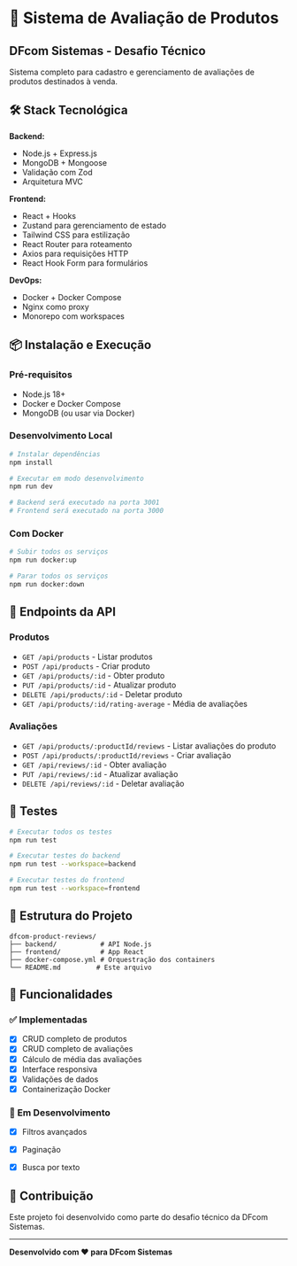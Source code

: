 # 🚀 Sistema de Avaliação de Produtos
## DFcom Sistemas - Desafio Técnico

Sistema completo para cadastro e gerenciamento de avaliações de produtos destinados à venda.

## 🛠️ Stack Tecnológica

**Backend:**
- Node.js + Express.js
- MongoDB + Mongoose
- Validação com Zod
- Arquitetura MVC

**Frontend:**
- React + Hooks
- Zustand para gerenciamento de estado
- Tailwind CSS para estilização
- React Router para roteamento
- Axios para requisições HTTP
- React Hook Form para formulários

**DevOps:**
- Docker + Docker Compose
- Nginx como proxy
- Monorepo com workspaces

## 📦 Instalação e Execução

### Pré-requisitos
- Node.js 18+
- Docker e Docker Compose
- MongoDB (ou usar via Docker)

### Desenvolvimento Local

```bash
# Instalar dependências
npm install

# Executar em modo desenvolvimento
npm run dev

# Backend será executado na porta 3001
# Frontend será executado na porta 3000
```

### Com Docker

```bash
# Subir todos os serviços
npm run docker:up

# Parar todos os serviços
npm run docker:down
```

## 🔗 Endpoints da API

### Produtos
- `GET /api/products` - Listar produtos
- `POST /api/products` - Criar produto
- `GET /api/products/:id` - Obter produto
- `PUT /api/products/:id` - Atualizar produto
- `DELETE /api/products/:id` - Deletar produto
- `GET /api/products/:id/rating-average` - Média de avaliações

### Avaliações
- `GET /api/products/:productId/reviews` - Listar avaliações do produto
- `POST /api/products/:productId/reviews` - Criar avaliação
- `GET /api/reviews/:id` - Obter avaliação
- `PUT /api/reviews/:id` - Atualizar avaliação
- `DELETE /api/reviews/:id` - Deletar avaliação

## 🧪 Testes

```bash
# Executar todos os testes
npm run test

# Executar testes do backend
npm run test --workspace=backend

# Executar testes do frontend
npm run test --workspace=frontend
```

## 📁 Estrutura do Projeto

```
dfcom-product-reviews/
├── backend/           # API Node.js
├── frontend/          # App React
├── docker-compose.yml # Orquestração dos containers
└── README.md         # Este arquivo
```

## 📝 Funcionalidades

### ✅ Implementadas
- [x] CRUD completo de produtos
- [x] CRUD completo de avaliações
- [x] Cálculo de média das avaliações
- [x] Interface responsiva
- [x] Validações de dados
- [x] Containerização Docker

### 🚧 Em Desenvolvimento
- [x] Filtros avançados
- [x] Paginação
- [x] Busca por texto


## 🤝 Contribuição

Este projeto foi desenvolvido como parte do desafio técnico da DFcom Sistemas.

---

**Desenvolvido com ❤️ para DFcom Sistemas**
